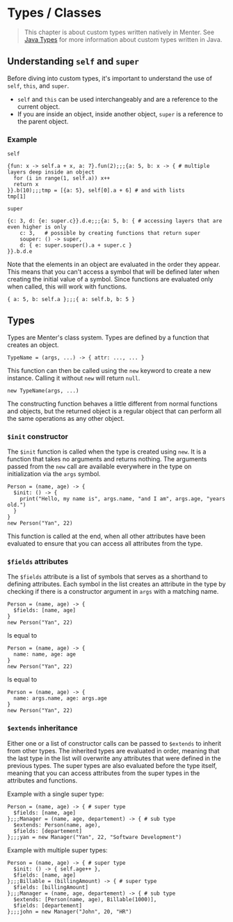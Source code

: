 # Types / Classes

> This chapter is about custom types written natively in Menter. See [Java Types](Java_custom_java_types.html) for more
> information about custom types written in Java.

## Understanding `self` and `super`

Before diving into custom types, it's important to understand the use of `self`, `this`, and `super`.

- `self` and `this` can be used interchangeably and are a reference to the current object.
- If you are inside an object, inside another object, `super` is a reference to the parent object.

### Example

`self`

```result=9;;;15;;;11
{fun: x -> self.a + x, a: 7}.fun(2);;;{a: 5, b: x -> { # multiple layers deep inside an object
  for (i in range(1, self.a)) x++
  return x
}}.b(10);;;tmp = [{a: 5}, self[0].a + 6] # and with lists
tmp[1]
```

`super`

```result=3;;;8
{c: 3, d: {e: super.c}}.d.e;;;{a: 5, b: { # accessing layers that are even higher is only
    c: 3,   # possible by creating functions that return super
    souper: () -> super,
    d: { e: super.souper().a + super.c }
}}.b.d.e
```

Note that the elements in an object are evaluated in the order they appear. This means that you can't access a symbol
that will be defined later when creating the initial value of a symbol. Since functions are evaluated only when called,
this will work with functions.

```result={a: 5, b: 5};;;Cannot resolve symbol 'b' on [self.b]
{ a: 5, b: self.a };;;{ a: self.b, b: 5 }
```

## Types

Types are Menter's class system. Types are defined by a function that creates an object.

```static
TypeName = (args, ...) -> { attr: ..., ... }
```

This function can then be called using the `new` keyword to create a new instance. Calling it without `new` will return
`null`.

```static
new TypeName(args, ...)
```

The constructing function behaves a little different from normal functions and objects, but the returned object is a
regular object that can perform all the same operations as any other object.

### `$init` constructor

The `$init` function is called when the type is created using `new`. It is a function that takes no arguments and
returns nothing. The arguments passed from the `new` call are available everywhere in the type on initialization via the
`args` symbol.

```result=Hello, my name is Yan and I am 22 years old.
Person = (name, age) -> {
  $init: () -> {
    print("Hello, my name is", args.name, "and I am", args.age, "years old.")
  }
}
new Person("Yan", 22)
```

This function is called at the end, when all other attributes have been evaluated to ensure that you can access all
attributes from the type.

### `$fields` attributes

The `$fields` attribute is a list of symbols that serves as a shorthand to defining attributes. Each symbol in the list
creates an attribute in the type by checking if there is a constructor argument in `args` with a matching name.

```result={name: Yan, age: 22}
Person = (name, age) -> {
  $fields: [name, age]
}
new Person("Yan", 22)
```

Is equal to

```result={name: Yan, age: 22}
Person = (name, age) -> {
  name: name, age: age
}
new Person("Yan", 22)
```

Is equal to

```result={name: Yan, age: 22}
Person = (name, age) -> {
  name: args.name, age: args.age
}
new Person("Yan", 22)
```

### `$extends` inheritance

Either one or a list of constructor calls can be passed to `$extends` to inherit from other types. The inherited types
are evaluated in order, meaning that the last type in the list will overwrite any attributes that were defined in the
previous types. The super types are also evaluated before the type itself, meaning that you can access attributes from
the super types in the attributes and functions.

Example with a single super type:

```result=(name, age) -> { {$fields: [name, age]} };;;(name, age, departement) -> { {$extends: Person(name, age), $fields: [departement]} };;;{name: Yan, age: 22, departement: Software Development}
Person = (name, age) -> { # super type
  $fields: [name, age]
};;;Manager = (name, age, departement) -> { # sub type
  $extends: Person(name, age),
  $fields: [departement]
};;;yan = new Manager("Yan", 22, "Software Development")
```

Example with multiple super types:

```result=(name, age) -> { {$init: () -> { self.age++ }, $fields: [name, age]} };;;(billingAmount) -> { {$fields: [billingAmount]} };;;(name, age, departement) -> { {$extends: [Person(name, age), Billable(1000)], $fields: [departement]} };;;{name: John, age: 21, billingAmount: 1000, departement: HR}
Person = (name, age) -> { # super type
  $init: () -> { self.age++ }, 
  $fields: [name, age]
};;;Billable = (billingAmount) -> { # super type
  $fields: [billingAmount]
};;;Manager = (name, age, departement) -> { # sub type
  $extends: [Person(name, age), Billable(1000)],
  $fields: [departement]
};;;john = new Manager("John", 20, "HR")
```
